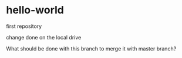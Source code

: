 # hello-world
first repository

change done on the local drive

What should be done with this branch to merge it with master branch?
